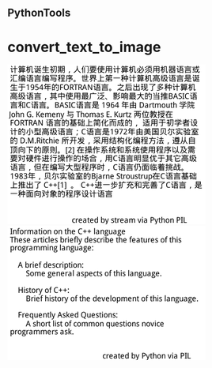 ## PythonTools

# convert_text_to_image

![](convert_text_to_image/chinese.png)
![](convert_text_to_image/demo.png)
